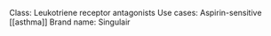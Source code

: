 Class: Leukotriene receptor antagonists
Use cases: Aspirin-sensitive [[asthma]]
Brand name: Singulair